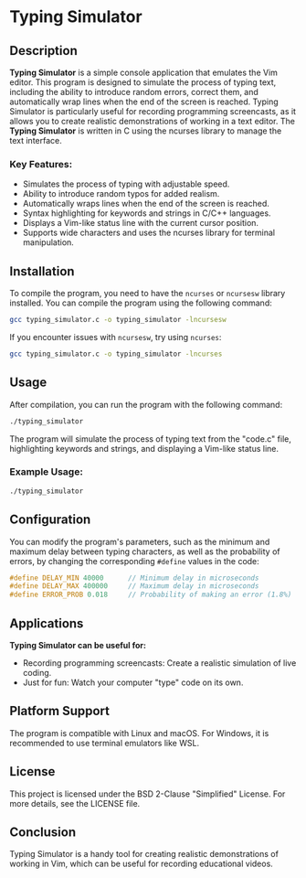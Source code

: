 # Typing Simulator

## Description

**Typing Simulator** is a simple console application that emulates the Vim editor. This program is designed to simulate the process of typing text, including the ability to introduce random errors, correct them, and automatically wrap lines when the end of the screen is reached. Typing Simulator is particularly useful for recording programming screencasts, as it allows you to create realistic demonstrations of working in a text editor. The **Typing Simulator** is written in C using the ncurses library to manage the text interface.

### Key Features:
- Simulates the process of typing with adjustable speed.
- Ability to introduce random typos for added realism.
- Automatically wraps lines when the end of the screen is reached.
- Syntax highlighting for keywords and strings in C/C++ languages.
- Displays a Vim-like status line with the current cursor position.
- Supports wide characters and uses the ncurses library for terminal manipulation.

## Installation

To compile the program, you need to have the `ncurses` or `ncursesw` library installed. You can compile the program using the following command:

```bash
gcc typing_simulator.c -o typing_simulator -lncursesw
```

If you encounter issues with `ncursesw`, try using `ncurses`:

```bash
gcc typing_simulator.c -o typing_simulator -lncurses
```

## Usage

After compilation, you can run the program with the following command:

```bash
./typing_simulator
```

The program will simulate the process of typing text from the "code.c" file, highlighting keywords and strings, and displaying a Vim-like status line.

### Example Usage:

```bash
./typing_simulator
```

## Configuration

You can modify the program's parameters, such as the minimum and maximum delay between typing characters, as well as the probability of errors, by changing the corresponding `#define` values in the code:

```c
#define DELAY_MIN 40000      // Minimum delay in microseconds
#define DELAY_MAX 400000     // Maximum delay in microseconds
#define ERROR_PROB 0.018     // Probability of making an error (1.8%)
```

## Applications

**Typing Simulator can be useful for:**

- Recording programming screencasts: Create a realistic simulation of live coding.
- Just for fun: Watch your computer "type" code on its own.

## Platform Support

The program is compatible with Linux and macOS. For Windows, it is recommended to use terminal emulators like WSL.

## License

This project is licensed under the BSD 2-Clause "Simplified" License. For more details, see the LICENSE file.

## Conclusion

Typing Simulator is a handy tool for creating realistic demonstrations of working in Vim, which can be useful for recording educational videos.
